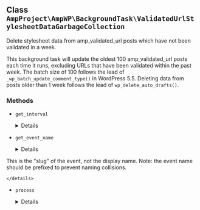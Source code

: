 ## Class `AmpProject\AmpWP\BackgroundTask\ValidatedUrlStylesheetDataGarbageCollection`

Delete stylesheet data from amp_validated_url posts which have not been validated in a week.

This background task will update the oldest 100 amp_validated_url posts each time it runs, excluding URLs that have been validated within the past week. The batch size of 100 follows the lead of `_wp_batch_update_comment_type()` in WordPress 5.5. Deleting data from posts older than 1 week follows the lead of `wp_delete_auto_drafts()`.

### Methods
* `get_interval`

	<details>

	```php
	protected get_interval()
	```

	Get the interval to use for the event.


	</details>
* `get_event_name`

	<details>

	```php
	protected get_event_name()
	```

	Get the event name.

This is the &quot;slug&quot; of the event, not the display name.
 Note: the event name should be prefixed to prevent naming collisions.


	</details>
* `process`

	<details>

	```php
	public process()
	```

	Process a single cron tick.


	</details>
